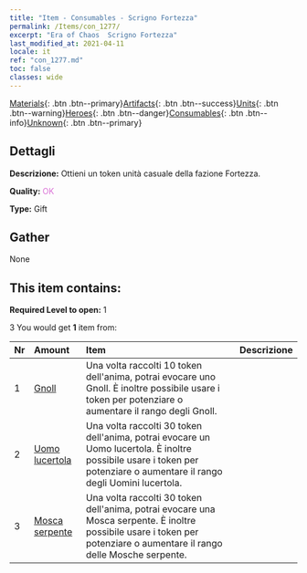 ```yaml
---
title: "Item - Consumables - Scrigno Fortezza"
permalink: /Items/con_1277/
excerpt: "Era of Chaos  Scrigno Fortezza"
last_modified_at: 2021-04-11
locale: it
ref: "con_1277.md"
toc: false
classes: wide
---
```

 [Materials](/it/Items/){: .btn .btn--primary}[Artifacts](/it/Items/Artifacts/){: .btn .btn--success}[Units](/it/Items/Units/){: .btn .btn--warning}[Heroes](/it/Items/Heroes/){: .btn .btn--danger}[Consumables](/it/Items/Consumables/){: .btn .btn--info}[Unknown](/it/Items/Unknown/){: .btn .btn--primary}

## Dettagli
 **Descrizione:** Ottieni un token unità casuale della fazione Fortezza.

 **Quality:** <span style="color: #DA70D6">OK</span>

 **Type:** Gift

## Gather

  None

## This item contains:

 **Required Level to open:** 1

 3 You would get **1** item  from:

  | Nr | Amount |     Item    | Descrizione |
  |:---|:-------|:------------|:-----------:|
  | 1 | [Gnoll](/it/Items/unt_253/) | Una volta raccolti 10 token dell'anima, potrai evocare uno Gnoll. È inoltre possibile usare i token per potenziare o aumentare il rango degli Gnoll. | 
  | 2 | [Uomo lucertola](/it/Items/unt_254/) | Una volta raccolti 30 token dell'anima, potrai evocare un Uomo lucertola. È inoltre possibile usare i token per potenziare o aumentare il rango degli Uomini lucertola. | 
  | 3 | [Mosca serpente](/it/Items/unt_255/) | Una volta raccolti 30 token dell'anima, potrai evocare una Mosca serpente. È inoltre possibile usare i token per potenziare o aumentare il rango delle Mosche serpente. | 
